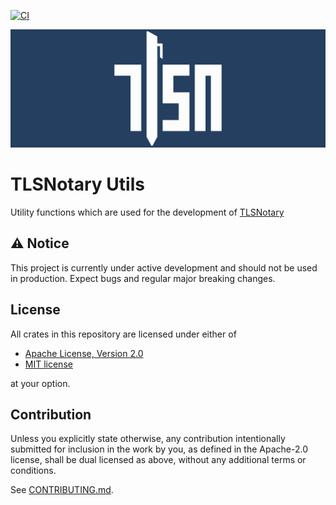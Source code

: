 [![CI](https://github.com/tlsnotary/tlsn-utils/actions/workflows/rust.yml/badge.svg)](https://github.com/tlsnotary/tlsn-utils/actions)

<p align="center">
    <img src="./tlsn-banner.png" width=1280 />
</p>

# TLSNotary Utils

Utility functions which are used for the development of [TLSNotary](https://github.com/tlsnotary/tlsn)

## ⚠️ Notice

This project is currently under active development and should not be used in production. Expect bugs and regular major breaking changes.

## License
All crates in this repository are licensed under either of

- [Apache License, Version 2.0](http://www.apache.org/licenses/LICENSE-2.0)
- [MIT license](http://opensource.org/licenses/MIT)

at your option.


## Contribution

Unless you explicitly state otherwise, any contribution intentionally submitted
for inclusion in the work by you, as defined in the Apache-2.0 license, shall be
dual licensed as above, without any additional terms or conditions.

See [CONTRIBUTING.md](CONTRIBUTING.md).
